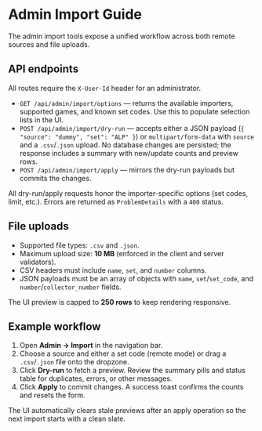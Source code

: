 # Admin Import Guide

The admin import tools expose a unified workflow across both remote sources and file uploads.

## API endpoints

All routes require the `X-User-Id` header for an administrator.

- `GET /api/admin/import/options` — returns the available importers, supported games, and known set codes. Use this to populate selection lists in the UI.
- `POST /api/admin/import/dry-run` — accepts either a JSON payload (`{ "source": "dummy", "set": "ALP" }`) or `multipart/form-data` with `source` and a `.csv`/`.json` upload. No database changes are persisted; the response includes a summary with new/update counts and preview rows.
- `POST /api/admin/import/apply` — mirrors the dry-run payloads but commits the changes.

All dry-run/apply requests honor the importer-specific options (set codes, limit, etc.). Errors are returned as `ProblemDetails` with a `400` status.

## File uploads

- Supported file types: `.csv` and `.json`.
- Maximum upload size: **10 MB** (enforced in the client and server validators).
- CSV headers must include `name`, `set`, and `number` columns.
- JSON payloads must be an array of objects with `name`, `set`/`set_code`, and `number`/`collector_number` fields.

The UI preview is capped to **250 rows** to keep rendering responsive.

## Example workflow

1. Open **Admin → Import** in the navigation bar.
2. Choose a source and either a set code (remote mode) or drag a `.csv`/`.json` file onto the dropzone.
3. Click **Dry-run** to fetch a preview. Review the summary pills and status table for duplicates, errors, or other messages.
4. Click **Apply** to commit changes. A success toast confirms the counts and resets the form.

The UI automatically clears stale previews after an apply operation so the next import starts with a clean slate.
